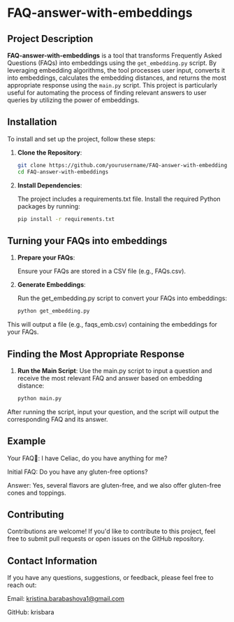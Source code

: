 # FAQ-answer-with-embeddings

## Project Description

**FAQ-answer-with-embeddings** is a tool that transforms Frequently Asked Questions (FAQs) into embeddings using the `get_embedding.py` script. By leveraging embedding algorithms, the tool processes user input, converts it into embeddings, calculates the embedding distances, and returns the most appropriate response using the `main.py` script. This project is particularly useful for automating the process of finding relevant answers to user queries by utilizing the power of embeddings.

## Installation

To install and set up the project, follow these steps:

1. **Clone the Repository**:
   ```bash
   git clone https://github.com/yourusername/FAQ-answer-with-embeddings.git
   cd FAQ-answer-with-embeddings
2. **Install Dependencies**:

    The project includes a requirements.txt file. Install the required Python packages by running:
   ```bash
   pip install -r requirements.txt
## Turning your FAQs into embeddings

1. **Prepare your FAQs**:

    Ensure your FAQs are stored in a CSV file (e.g., FAQs.csv).

2. **Generate Embeddings**:

    Run the get_embedding.py script to convert your FAQs into embeddings:
    ```bash
    python get_embedding.py
This will output a file (e.g., faqs_emb.csv) containing the embeddings for your FAQs.
## Finding the Most Appropriate Response
1. **Run the Main Script**:
Use the main.py script to input a question and receive the most relevant FAQ and answer based on embedding distance:
    ```bash
    python main.py
After running the script, input your question, and the script will output the corresponding FAQ and its answer.
## Example
Your FAQ📝:
I have Celiac, do you have anything for me?

Initial FAQ: Do you have any gluten-free options?

Answer: Yes, several flavors are gluten-free, and we also offer gluten-free cones and toppings.

## Contributing
Contributions are welcome! If you'd like to contribute to this project, feel free to submit pull requests or open issues on the GitHub repository.

## Contact Information
If you have any questions, suggestions, or feedback, please feel free to reach out:

Email: kristina.barabashova1@gmail.com

GitHub: krisbara
